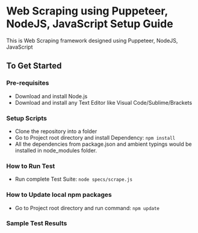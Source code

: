 
# Web Scraping using Puppeteer, NodeJS, JavaScript Setup Guide
This is Web Scraping framework designed using Puppeteer, NodeJS, JavaScript

## To Get Started

### Pre-requisites
* Download and install Node.js
* Download and install any Text Editor like Visual Code/Sublime/Brackets

### Setup Scripts 
* Clone the repository into a folder
* Go to Project root directory and install Dependency: `npm install`
* All the dependencies from package.json and ambient typings would be installed in node_modules folder.

### How to Run Test
* Run complete Test Suite: `node specs/scrape.js`

### How to Update local npm packages
* Go to Project root directory and run command: `npm update`

### Sample Test Results
